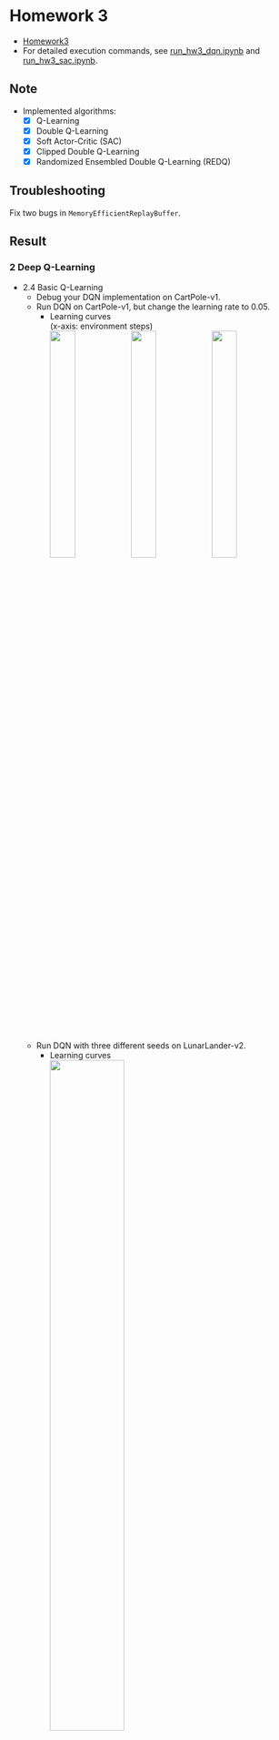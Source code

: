 # Homework 3
* [Homework3]
* For detailed execution commands, see [run_hw3_dqn.ipynb] and [run_hw3_sac.ipynb].

## Note
* Implemented algorithms:
  * [x] Q-Learning
  * [x] Double Q-Learning
  * [x] Soft Actor-Critic (SAC)
  * [x] Clipped Double Q-Learning 
  * [x] Randomized Ensembled Double Q-Learning (REDQ)

## Troubleshooting
Fix two bugs in `MemoryEfficientReplayBuffer`.

## Result
### 2 Deep Q-Learning
* 2.4 Basic Q-Learning
  * Debug your DQN implementation on CartPole-v1.
  * Run DQN on CartPole-v1, but change the learning rate to 0.05.
    * Learning curves  
      (x-axis: environment steps)  
      <img src="results/dqn_cartpole eval.png" width="32%" />
      <img src="results/dqn_cartpole qvalue.png" width="32%" />
      <img src="results/dqn_cartpole critic loss.png" width="32%" />
  * Run DQN with three different seeds on LunarLander-v2.
    * Learning curves  
      <img src="results/dqn_lunarlander.png" width="55%" />  
      Q-Learning might be unstable.
    * Evaluation rollouts
      | s1               | s2               | s3                |
      |:----------------:|:----------------:|:-----------------:|
      |![lunarlander_s1] |![lunarlander_s2] |![lunarlander_s3]  |
* 2.5 Double Q-Learning
  * Run three more seeds of the lunar lander problem.
    * Learning curves  
      <img src="results/dqn_lunarlander_doubleq.png" width="55%" />  
      Double Q-Learning shows more stability.
    * Evaluation rollouts
      | s1                       | s2                       | s3                        |
      |:------------------------:|:------------------------:|:-------------------------:|
      |![doubleq_lunarlander_s1] |![doubleq_lunarlander_s2] |![doubleq_lunarlander_s3]  |
  * Run your DQN implementation on the MsPacman-v0 problem.
    * Learning curves  
      Eval Return vs. Train Return (smoothing: 0.85)  
      <img src="results/dqn_mspacman eval return.png" width="48%" />
      <img src="results/dqn_mspacman train return.png" width="48%" />  
      Since the agent tends to take random actions at an early stage, the train return and eval return might look very different early in training. (In this training, the difference looks not so different?)
    * Evaluation rollouts  
      ![mspacman]
* 2.6 Experimenting with Hyperparameters  
  I choose `SpaceInvaders` and run with `learning rate = 1e-3, 5e-3, 1e-4, 5e-4`.  
  * Learning curves  
    <img src="results/dqn_space invaders.png" width="55%" />  
    `lr = 1e-4` works best here.
  * Evaluation rollouts
    | lr = 1e-3              | lr = 5e-3              | 
    |:----------------------:|:----------------------:|
    |![spaceinvaders_lr1e-3] |![spaceinvaders_lr5e-3] |

    | lr = 1e-4              | lr = 5e-4              |
    |:----------------------:|:----------------------:|
    |![spaceinvaders_lr1e-4] |![spaceinvaders_lr5e-4] |

----------------------------------------------------------
### 3 Continuous Actions with Actor-Critic
* 3.1.1 Bootstrapping
  * (Testing) Hard Update vs. Soft Update  
    <img src="results/311.png" width="55%" />
* 3.1.2 Entropy Bonus and Soft Actor-Critic
  * (Testing) Entropy during the critic updates. (smoothing: 0.85)  
    <img src="results/312.png" width="55%" />
* 3.1.3 Actor with REINFORCE
  * (Testing) Train an agent on InvertedPendulum-v4 with REINFORCE.  
    <img src="results/313_invpendulum.png" width="55%" />
  * Train an agent on HalfCheetah-v4 using halfcheetah_reinforce1.yaml.
  * Train another agent with halfcheetah_reinforce10.yaml.  
    (see 3.1.4)
* 3.1.4 Actor with REPARAMETRIZE
  * (Testing) Train an agent on InvertedPendulum-v4 with REPARAMETRIZE.  
    <img src="results/314_invpendulum.png" width="55%" />
  * Train (once again) on HalfCheetah-v4 with halfcheetah_reparametrize.yaml.  
    Comparison of REINFORCE-1, REINFORCE-10 and REPARAMETRIZE  
    <img src="results/314_halfcheetah.png" width="55%" />
  * Train an agent for the Humanoid-v4 environment with humanoid_sac.yaml.  
    (see 3.1.5)
* 3.1.5 Stabilizing Target Values
  * Run single-Q, double-Q, and clipped double-Q on Hopper-v4.  
    <img src="results/315_hopper eval.png" width="55%" />
    <img src="results/315_hopper qvalue.png" width="55%" />
  * Pick the best configuration (single-Q/double-Q/clipped double-Q, or REDQ if you implement it) and run it on Humanoid-v4.  
    I choose `REDQ`.
    * Learning curves  
      Clipped Double-Q vs. REDQ (including Policy Gradient from hw2) (smoothing: 0.85)  
      <img src="results/315_humanoid.png" width="48%" />
      <img src="results/315_humanoid hw2.png" width="48%" />
    * Evaluation rollouts
      | Clipped Double-Q    | REDQ                | 
      |:-------------------:|:-------------------:|
      |![humanoid]          |![humanoid_redq]     |

## Reference
* [Randomized Ensembled Double Q-Learning: Learning Fast Without a Model], X Chen *et al.*



[Homework3]: https://rail.eecs.berkeley.edu/deeprlcourse/deeprlcourse/static/homeworks/hw3.pdf
[run_hw3_dqn.ipynb]: run_hw3_dqn.ipynb
[run_hw3_sac.ipynb]: run_hw3_sac.ipynb
[lunarlander_s1]: results/dqn_lunarlander_s1.gif
[lunarlander_s2]: results/dqn_lunarlander_s2.gif
[lunarlander_s3]: results/dqn_lunarlander_s3.gif
[doubleq_lunarlander_s1]: results/doubleq_lunarlander_s1.gif
[doubleq_lunarlander_s2]: results/doubleq_lunarlander_s2.gif
[doubleq_lunarlander_s3]: results/doubleq_lunarlander_s3.gif
[mspacman]: results/doubleq_mspacman.gif
[spaceinvaders_lr1e-3]: results/doubleq_spaceinvaders_lr1e-3.gif
[spaceinvaders_lr5e-3]: results/doubleq_spaceinvaders_lr5e-3.gif
[spaceinvaders_lr1e-4]: results/doubleq_spaceinvaders_lr1e-4.gif
[spaceinvaders_lr5e-4]: results/doubleq_spaceinvaders_lr5e-4.gif
[humanoid]: results/humanoid.gif
[humanoid_redq]: results/humanoid_redq.gif
[Randomized Ensembled Double Q-Learning: Learning Fast Without a Model]: https://arxiv.org/abs/2101.05982
